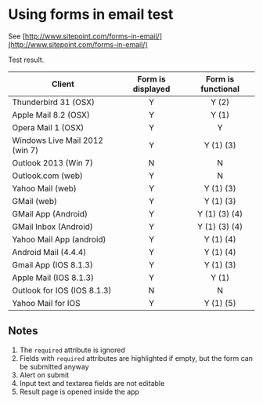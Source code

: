 # Using forms in email test

See [http://www.sitepoint.com/forms-in-email/](http://www.sitepoint.com/forms-in-email/)

Test result.


| Client                         | Form is displayed | Form is functional |
|--------------------------------|:-----------------:|:------------------:|
| Thunderbird 31 (OSX)           |         Y         |        Y (2)       |
| Apple Mail 8.2 (OSX)           |         Y         |        Y (1)       |
| Opera Mail 1 (OSX)             |         Y         |          Y         |
| Windows Live Mail 2012 (win 7) |         Y         |      Y (1) (3)     |
| Outlook 2013 (Win 7)           |         N         |          N         |
| Outlook.com (web)              |         Y         |          N         |
| Yahoo Mail (web)               |         Y         |      Y (1) (3)     |
| GMail (web)                    |         Y         |      Y (1) (3)     |
| GMail App (Android)            |         Y         |    Y (1) (3) (4)   |
| GMail Inbox (Android)          |         Y         |    Y (1) (3) (4)   |
| Yahoo Mail App (android)       |         Y         |      Y (1) (4)     |
| Android Mail (4.4.4)           |         Y         |      Y (1) (4)     |
| Gmail App (IOS 8.1.3)          |         Y         |      Y (1) (3)     |
| Apple Mail (IOS 8.1.3)         |         Y         |        Y (1)       |
| Outlook for IOS (IOS 8.1.3)    |         N         |          N         |
| Yahoo Mail for IOS             |         Y         |      Y (1) (5)     |

## Notes
1. The `required` attribute is ignored
2. Fields with `required` attributes are highlighted if empty, but the form can be submitted anyway
3. Alert on submit
4. Input text and textarea fields are not editable
5. Result page is opened inside the app

